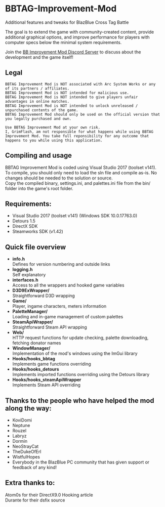 # BBTAG-Improvement-Mod
Additional features and tweaks for BlazBlue Cross Tag Battle

The goal is to extend the game with community-created content, provide additional graphical options, and improve performance for players with computer specs below the minimal system requirements.

Join the [BB Improvement Mod Discord Server](https://discord.gg/j2mCX9s) to discuss about the development and the game itself!

## Legal
```
BBTAG Improvement Mod is NOT associated with Arc System Works or any of its partners / affiliates.
BBTAG Improvement Mod is NOT intended for malicious use.
BBTAG Improvement Mod is NOT intended to give players unfair advantages in online matches.
BBTAG Improvement Mod is NOT intended to unlock unreleased / unpurchased contents of the game.
BBTAG Improvement Mod should only be used on the official version that you legally purchased and own.

Use BBTAG Improvement Mod at your own risk. 
I, GrimFlash, am not responsible for what happens while using BBTAG Improvement Mod. You take full reponsibility for any outcome that happens to you while using this application.
```

## Compiling and usage
BBTAG Improvement Mod is coded using Visual Studio 2017 (toolset v141). <br>
To compile, you should only need to load the sln file and compile as-is. No changes should be needed to the solution or source.<br>
Copy the compiled binary, settings.ini, and palettes.ini file from the bin/ folder into the game's root folder.

## Requirements:
- Visual Studio 2017 (toolset v141) (Windows SDK 10.0.17763.0)
- Detours 1.5
- DirectX SDK
- Steamworks SDK (v1.42)

## Quick file overview
- **info.h** <br>
Defines for version numbering and outside links
- **logging.h** <br>
Self explanatory
- **interfaces.h** <br>
Access to all the wrappers and hooked game variables
- **D3D9ExWrapper/** <br>
Straightforward D3D wrapping
- **Game/** <br>
Player, ingame characters, meters information
- **PaletteManager/** <br>
Loading and in-game management of custom palettes
- **SteamApiWrapper/** <br>
Straightforward Steam API wrapping
- **Web/** <br>
HTTP request functions for update checking, palette downloading, fetching donator names
- **WindowManager/** <br>
Implementation of the mod's windows using the ImGui library
- **Hooks/hooks_bbtag** <br>
Implements game functions overriding
- **Hooks/hooks_detours** <br>
Implements imported functions overriding using the Detours library
- **Hooks/hooks_steamApiWrapper** <br>
Implements Steam API overriding

## Thanks to the people who have helped the mod along the way:
* KoviDomi
* Neptune
* Rouzel
* Labryz
* Dormin
* NeoStrayCat
* TheDukeOfErl
* WistfulHopes
* Everybody in the BlazBlue PC community that has given support or feedback of any kind!

## Extra thanks to:
Atom0s for their DirectX9.0 Hooking article<br>
Durante for their dsfix source
